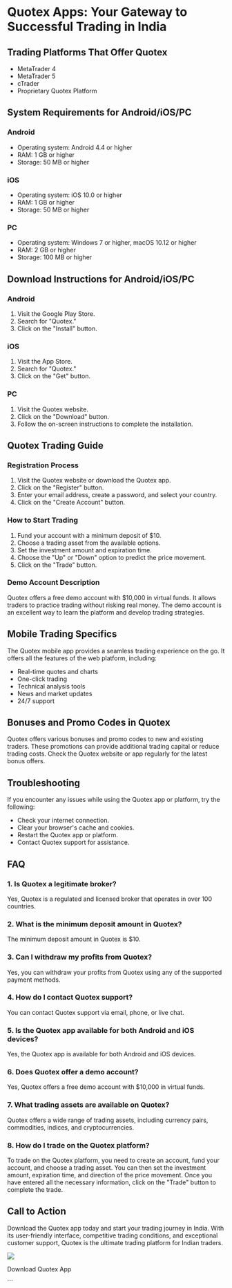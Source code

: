 # Quotex Apps: Your Gateway to Successful Trading in India

## Trading Platforms That Offer Quotex

-   MetaTrader 4
-   MetaTrader 5
-   cTrader
-   Proprietary Quotex Platform

## System Requirements for Android/iOS/PC

### Android

-   Operating system: Android 4.4 or higher
-   RAM: 1 GB or higher
-   Storage: 50 MB or higher

### iOS

-   Operating system: iOS 10.0 or higher
-   RAM: 1 GB or higher
-   Storage: 50 MB or higher

### PC

-   Operating system: Windows 7 or higher, macOS 10.12 or higher
-   RAM: 2 GB or higher
-   Storage: 100 MB or higher

## Download Instructions for Android/iOS/PC

### Android

1.  Visit the Google Play Store.
2.  Search for "Quotex."
3.  Click on the "Install" button.

### iOS

1.  Visit the App Store.
2.  Search for "Quotex."
3.  Click on the "Get" button.

### PC

1.  Visit the Quotex website.
2.  Click on the "Download" button.
3.  Follow the on-screen instructions to complete the installation.

## Quotex Trading Guide

### Registration Process

1.  Visit the Quotex website or download the Quotex app.
2.  Click on the "Register" button.
3.  Enter your email address, create a password, and select your
    country.
4.  Click on the "Create Account" button.

### How to Start Trading

1.  Fund your account with a minimum deposit of \$10.
2.  Choose a trading asset from the available options.
3.  Set the investment amount and expiration time.
4.  Choose the "Up" or "Down" option to predict the price
    movement.
5.  Click on the "Trade" button.

### Demo Account Description

Quotex offers a free demo account with \$10,000 in virtual funds. It
allows traders to practice trading without risking real money. The demo
account is an excellent way to learn the platform and develop trading
strategies.

## Mobile Trading Specifics

The Quotex mobile app provides a seamless trading experience on the go.
It offers all the features of the web platform, including:

-   Real-time quotes and charts
-   One-click trading
-   Technical analysis tools
-   News and market updates
-   24/7 support

## Bonuses and Promo Codes in Quotex

Quotex offers various bonuses and promo codes to new and existing
traders. These promotions can provide additional trading capital or
reduce trading costs. Check the Quotex website or app regularly for the
latest bonus offers.

## Troubleshooting

If you encounter any issues while using the Quotex app or platform, try
the following:

-   Check your internet connection.
-   Clear your browser\'s cache and cookies.
-   Restart the Quotex app or platform.
-   Contact Quotex support for assistance.

## FAQ

### 1. Is Quotex a legitimate broker?

Yes, Quotex is a regulated and licensed broker that operates in over 100
countries.

### 2. What is the minimum deposit amount in Quotex?

The minimum deposit amount in Quotex is \$10.

### 3. Can I withdraw my profits from Quotex?

Yes, you can withdraw your profits from Quotex using any of the
supported payment methods.

### 4. How do I contact Quotex support?

You can contact Quotex support via email, phone, or live chat.

### 5. Is the Quotex app available for both Android and iOS devices?

Yes, the Quotex app is available for both Android and iOS devices.

### 6. Does Quotex offer a demo account?

Yes, Quotex offers a free demo account with \$10,000 in virtual funds.

### 7. What trading assets are available on Quotex?

Quotex offers a wide range of trading assets, including currency pairs,
commodities, indices, and cryptocurrencies.

### 8. How do I trade on the Quotex platform?

To trade on the Quotex platform, you need to create an account, fund
your account, and choose a trading asset. You can then set the
investment amount, expiration time, and direction of the price movement.
Once you have entered all the necessary information, click on the
"Trade" button to complete the trade.

## Call to Action

Download the Quotex app today and start your trading journey in India.
With its user-friendly interface, competitive trading conditions, and
exceptional customer support, Quotex is the ultimate trading platform
for Indian traders.

[![](https://static.quotex.io/files/5_en/300_250.jpg)](https://traff.sbs/brokerqxsignupf)

Download Quotex App

\`\`\`


